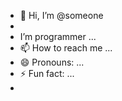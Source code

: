 - 👋 Hi, I’m @someone
- 
-  I’m programmer ...
- 📫 How to reach me ...
- 😄 Pronouns: ...
- ⚡ Fun fact: ...
- 
<!---
youis-majad/youis-majad is a ✨ special ✨ repository because its `README.md` (this file) appears on your GitHub profile.
You can click the Preview link to take a look at your changes.
--->
